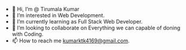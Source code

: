 - 👋 Hi, I’m @ Tirumala Kumar
- 👀 I’m interested in Web Development.
- 🌱 I’m currently learning as Full Stack Web Developer.
- 💞️ I’m looking to collaborate on Everything we can capable of doning with Coding.
- 📫 How to reach me  kumarktk4169@gmail.com.

<!---
Tirumalakumar16/Tirumalakumar16 is a ✨ special ✨ repository because its `README.md` (this file) appears on your GitHub profile.
You can click the Preview link to take a look at your changes.
--->
